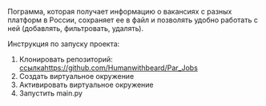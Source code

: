 Пограмма, которая получает информацию о вакансиях с разных платформ в России, сохраняет ее в файл и позволять удобно работать с ней (добавлять, фильтровать, удалять).

Инструкция по запуску проекта:
1. Клонировать репозиторий: [ссылка](https://github.com/Humanwithbeard/Par_Jobs)https://github.com/Humanwithbeard/Par_Jobs
2. Создать виртуальное окружение
3. Активировать виртуальное окружение
4. Запустить main.py
